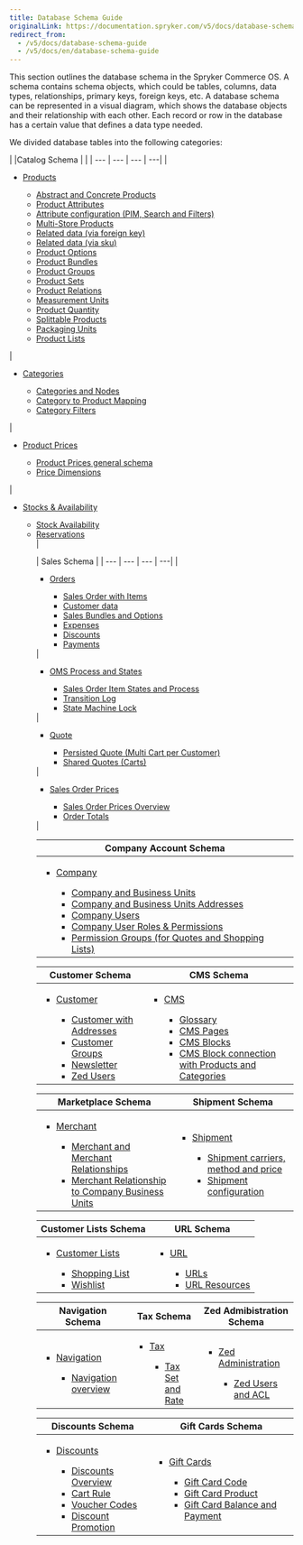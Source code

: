 ```yaml
---
title: Database Schema Guide
originalLink: https://documentation.spryker.com/v5/docs/database-schema-guide
redirect_from:
  - /v5/docs/database-schema-guide
  - /v5/docs/en/database-schema-guide
---
```


    
This section outlines the database schema in the Spryker Commerce OS. A schema contains schema objects, which could be tables, columns, data types, relationships, primary keys, foreign keys, etc. A database schema can be represented in a visual diagram, which shows the database objects and their relationship with each other. Each record or row in the database has a certain value that defines a data type needed.

We divided database tables into the following categories:
<div class='table-head-normalize'></div>

|  |Catalog Schema | |
| --- | --- | --- | ---| 
| <ul><li>[Products](https://documentation.spryker.com/docs/en/v4/db-schema-catalog#products)</li><ul><li>[Abstract and Concrete Products](https://documentation.spryker.com/docs/en/v4/db-schema-catalog#abstract-and-concrete-products)</li><li>[Product Attributes](https://documentation.spryker.com/docs/en/v4/db-schema-catalog#product-attributes)</li><li>[Attribute configuration (PIM, Search and Filters)](https://documentation.spryker.com/docs/en/v4/db-schema-catalog#attribute-configuration--pim--search-and-filters-)</li><li>[Multi-Store Products](https://documentation.spryker.com/docs/en/v4/db-schema-catalog#multi-store-products)</li><li>[Related data (via foreign key)](https://documentation.spryker.com/docs/en/v4/db-schema-catalog#related-data--via-foreign-key-)</li><li>[Related data (via sku)](https://documentation.spryker.com/docs/en/v4/db-schema-catalog#related-data--via-sku-)</li><li>[Product Options](https://documentation.spryker.com/docs/en/v4/db-schema-catalog#product-options)</li><li>[Product Bundles](https://documentation.spryker.com/docs/en/v4/db-schema-catalog#product-bundles)</li><li>[Product Groups](https://documentation.spryker.com/docs/en/v4/db-schema-catalog#product-groups)</li><li>[Product Sets](https://documentation.spryker.com/docs/en/v4/db-schema-catalog#product-sets)</li><li>[Product Relations](https://documentation.spryker.com/docs/en/v4/db-schema-catalog#product-relations)</li><li>[Measurement Units](https://documentation.spryker.com/docs/en/v4/db-schema-catalog#measurement-units)</li><li>[Product Quantity](https://documentation.spryker.com/docs/en/v4/db-schema-catalog#product-quantity)</li><li>[Splittable Products](https://documentation.spryker.com/docs/en/v4/db-schema-catalog#splittable-products)</li><li>[Packaging Units](https://documentation.spryker.com/docs/en/v4/db-schema-catalog#packaging-units)</li><li>[Product Lists](https://documentation.spryker.com/docs/en/v4/db-schema-catalog#product-lists)</li></ul></ul> | <ul><li>[Categories](https://documentation.spryker.com/docs/en/v4/db-schema-catalog#categories)</li><ul><li>[Categories and Nodes](https://documentation.spryker.com/docs/en/v4/db-schema-catalog#categories-and-nodes)</li><li>[Category to Product Mapping](https://documentation.spryker.com/docs/en/v4/db-schema-catalog#category-to-product-mapping)</li><li>[Category Filters](https://documentation.spryker.com/docs/en/v4/db-schema-catalog#category-filters)</li></ul></ul> | <ul><li>[Product Prices](https://documentation.spryker.com/docs/en/v4/db-schema-catalog#product-prices)</li><ul><li>[Product Prices general schema](https://documentation.spryker.com/docs/en/v4/db-schema-catalog#general-schema)</li><li>[Price Dimensions](https://documentation.spryker.com/docs/en/v4/db-schema-catalog#price-dimensions)</li></ul></ul> | <ul><li>[Stocks & Availability](https://documentation.spryker.com/docs/en/v4/db-schema-catalog#stock---availability)</li><ul><li>[Stock Availability](https://documentation.spryker.com/docs/en/v4/db-schema-catalog#stock)</li><li>[Reservations](https://documentation.spryker.com/docs/en/v4/db-schema-catalog#reservations)</li> |

| Sales Schema |
| --- | --- | --- | ---| 
|<ul><li>[Orders](https://documentation.spryker.com/docs/en/v4/db-schema-sales#orders)</li><ul><li>[Sales Order with Items](https://documentation.spryker.com/docs/en/v4/db-schema-sales#sales-order-with-items)</li><li>[Customer data](https://documentation.spryker.com/docs/en/v4/db-schema-sales#customer-data)</li><li>[Sales Bundles and Options](https://documentation.spryker.com/docs/en/v4/db-schema-sales#sales-bundles-and-options)</li><li>[Expenses](https://documentation.spryker.com/docs/en/v4/db-schema-sales#expenses)</li><li>[Discounts](https://documentation.spryker.com/docs/en/v4/db-schema-sales#discounts)</li><li>[Payments](https://documentation.spryker.com/docs/en/v4/db-schema-sales#payments)</li></ul></ul> |<ul><li>[OMS Process and States](https://documentation.spryker.com/docs/en/v4/db-schema-sales#oms-process-and-states)</li><ul><li>[Sales Order Item States and Process](https://documentation.spryker.com/docs/en/v4/db-schema-sales#sales-order-item-states-and-process)</li><li>[Transition Log](https://documentation.spryker.com/docs/en/v4/db-schema-sales#transition-log)</li><li>[State Machine Lock](https://documentation.spryker.com/docs/en/v4/db-schema-sales#state-machine-lock)</li></ul></ul> | <ul><li>[Quote](https://documentation.spryker.com/docs/en/v4/db-schema-sales#quote)</li><ul><li>[Persisted Quote (Multi Cart per Customer)](https://documentation.spryker.com/docs/en/v4/db-schema-sales#persisted-quote--multi-cart-per-customer-)</li><li>[Shared Quotes (Carts)](https://documentation.spryker.com/docs/en/v4/db-schema-sales#shared-quotes--carts-)</li></ul></ul> | <ul><li>[Sales Order Prices](https://documentation.spryker.com/docs/en/v4/db-schema-sales#sales-order-prices)</li><ul><li>[Sales Order Prices Overview](https://documentation.spryker.com/docs/en/v4/db-schema-sales#overview)</li><li>[Order Totals](https://documentation.spryker.com/docs/en/v4/db-schema-sales#order-totals)</li></ul></ul> |

| Company Account Schema |
| --- |
| <ul><li>[Company](https://documentation.spryker.com/docs/en/v4/db-schema-company-account#company)</li><ul><li>[Company and Business Units](https://documentation.spryker.com/docs/en/v4/db-schema-company-account#company-and-business-units)</li><li>[Company and Business Units Addresses](https://documentation.spryker.com/docs/en/v4/db-schema-company-account#company-and-business-unit-addresses)</li><li>[Company Users](https://documentation.spryker.com/docs/en/v4/db-schema-company-account#company-users)</li><li>[Company User Roles & Permissions](https://documentation.spryker.com/docs/en/v4/db-schema-company-account#company-user-roles---permissions)</li><li>[Permission Groups (for Quotes and Shopping Lists)](https://documentation.spryker.com/docs/en/v4/db-schema-company-account#permission-groups--for-quotes-and-shopping-lists-)</li></ul></ul> |

| Customer Schema | CMS Schema |
| --- | --- |
|<ul><li>[Customer](https://documentation.spryker.com/docs/en/v4/db-schema-customer#customer-schema)</li><ul><li>[Customer with Addresses](https://documentation.spryker.com/docs/en/v4/db-schema-customer#customer-with-addresses)</li><li>[Customer Groups](https://documentation.spryker.com/docs/en/v4/db-schema-customer#customer-groups)</li><li>[Newsletter](https://documentation.spryker.com/docs/en/v4/db-schema-customer#newsletter)</li><li>[Zed Users](https://documentation.spryker.com/docs/en/v4/db-schema-customer#zed-users)</li></ul></ul> | <ul><li>[CMS](https://documentation.spryker.com/docs/en/v4/db-schema-cms#cms) </li><ul><li>[Glossary](https://documentation.spryker.com/docs/en/v4/db-schema-cms#glossary)</li><li>[CMS Pages](https://documentation.spryker.com/docs/en/v4/db-schema-cms#cms-pages)</li><li>[CMS Blocks](https://documentation.spryker.com/docs/en/v4/db-schema-cms#cms-blocks)</li><li>[CMS Block connection with Products and Categories](https://documentation.spryker.com/docs/en/v4/db-schema-cms#cms-block-connection-with-products-and-categories)</li></ul></ul> |

| Marketplace Schema | Shipment Schema |
| --- | --- |
|<ul><li>[Merchant](https://documentation.spryker.com/docs/en/v4/db-schema-marketplace#merchant)</li><ul><li>[Merchant and Merchant Relationships](https://documentation.spryker.com/docs/en/v4/db-schema-marketplace#merchant-and-merchant-relationships)</li><li>[Merchant Relationship to Company Business Units](https://documentation.spryker.com/docs/en/v4/db-schema-marketplace#merchant-relationship-to-company-business-units)</li></ul></ul> | <ul><li>[Shipment](https://documentation.spryker.com/docs/en/v4/db-schema-shipment#shipment)</li><ul><li>[Shipment carriers, method and price](https://documentation.spryker.com/docs/en/v4/db-schema-shipment#shipment-carriers--method-and-price)</li><li>[Shipment configuration](https://documentation.spryker.com/docs/en/v4/https://documentation.spryker.com/docs/en/v4/db-schema-shipment#shipment-configuration)</li></ul></ul> |

| Customer Lists Schema | URL Schema |
| --- | --- |
|<ul><li>[Customer Lists](https://documentation.spryker.com/docs/en/v4/db-schema-customer-lists#customer-lists)</li><ul><li>[Shopping List](https://documentation.spryker.com/docs/en/v4/db-schema-customer-lists#shopping-list)</li><li>[Wishlist](https://documentation.spryker.com/docs/en/v4/db-schema-customer-lists#wishlist)</li></ul></ul> | <ul><li>[URL](https://documentation.spryker.com/docs/en/v4/db-schema-url#url)</li><ul><li>[URLs](https://documentation.spryker.com/docs/en/v4/db-schema-url#urls)</li><li>[URL Resources](https://documentation.spryker.com/docs/en/v4/db-schema-url#url-resources)</li></ul></ul> |

| Navigation Schema | Tax Schema | Zed Admibistration Schema |
| --- | --- | --- |
|<ul><li>[Navigation](https://documentation.spryker.com/docs/en/v4/db-schema-navigation#navigation)</li><ul><li>[Navigation overview](https://documentation.spryker.com/docs/en/v4/db-schema-navigation#navigation-overview)</li></ul></ul> | <ul><li> [Tax](https://documentation.spryker.com/docs/en/v4/db-schema-tax#tax)</li><ul><li>[Tax Set and Rate](https://documentation.spryker.com/docs/en/v4/db-schema-tax#tax-set-and-rate)</li></ul></ul> | <ul><li> [Zed Administration](https://documentation.spryker.com/docs/en/v4/db-schema-zed-administration#zed-administration)</li><ul><li>[Zed Users and ACL](https://documentation.spryker.com/docs/en/v4/db-schema-zed-administration#zed-users-and-acl)</li></ul></ul> |

| Discounts Schema | Gift Cards Schema |
| --- | --- |
|<ul><li> [Discounts](https://documentation.spryker.com/docs/en/v4/db-schema-discounts#discounts)</li><ul><li>[Discounts Overview](https://documentation.spryker.com/docs/en/v4/db-schema-discounts#overview)</li><li>[Cart Rule](https://documentation.spryker.com/docs/en/v4/db-schema-discounts#cart-rule)</li><li>[Voucher Codes](https://documentation.spryker.com/docs/en/v4/db-schema-discounts#voucher-codes)</li><li>[Discount Promotion](https://documentation.spryker.com/docs/en/v4/db-schema-discounts#discount-promotion)</li></ul></ul> | <ul><li> [Gift Cards](https://documentation.spryker.com/docs/en/v4/db-schema-gift-cards#gift-cards)</li><ul><li>[Gift Card Code](https://documentation.spryker.com/docs/en/v4/db-schema-gift-cards#gift-card-code)</li><li>[Gift Card Product](https://documentation.spryker.com/docs/en/v4/db-schema-gift-cards#gift-card-product)</li><li>[Gift Card Balance and Payment](https://documentation.spryker.com/docs/en/v4/db-schema-gift-cards#gift-card-balance-and-payment)</li></ul></ul> |

